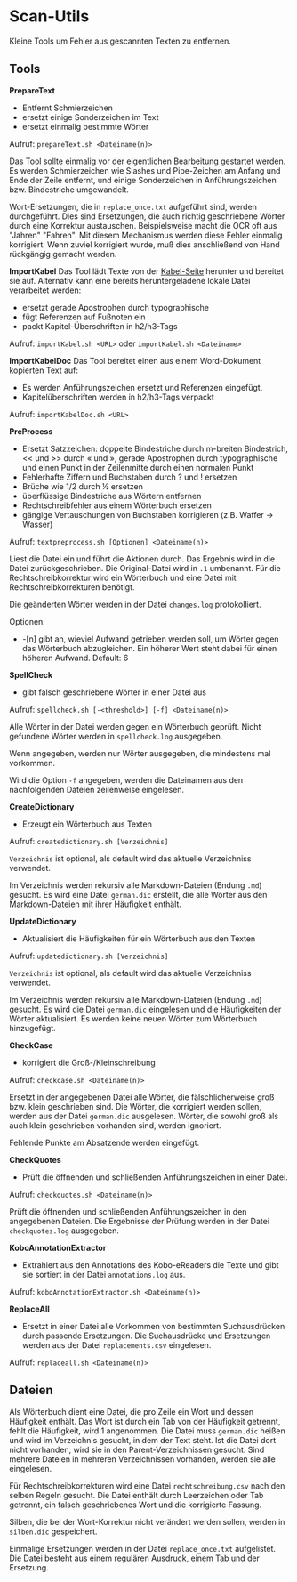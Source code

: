 Scan-Utils
==========

Kleine Tools um Fehler aus gescannten Texten zu entfernen.

Tools
-----

__PrepareText__
* Entfernt Schmierzeichen
* ersetzt einige Sonderzeichen im Text
* ersetzt einmalig bestimmte Wörter

Aufruf: `prepareText.sh <Dateiname(n)>`

Das Tool sollte einmalig vor der eigentlichen Bearbeitung gestartet werden.
Es werden Schmierzeichen wie Slashes und Pipe-Zeichen am Anfang und Ende der
Zeile entfernt, und einige Sonderzeichen in Anführungszeichen bzw. Bindestriche
umgewandelt.

Wort-Ersetzungen, die in `replace_once.txt` aufgeführt sind, werden durchgeführt.
Dies sind Ersetzungen, die auch richtig geschriebene Wörter durch eine Korrektur
austauschen. Beispielsweise macht die OCR oft aus "Jahren" "Fahren". Mit diesem
Mechanismus werden diese Fehler einmalig korrigiert. Wenn zuviel korrigiert wurde,
muß dies anschließend von Hand rückgängig gemacht werden.

__ImportKabel__
Das Tool lädt Texte von der <a href="https://www.walther-kabel.de/">Kabel-Seite</a>
herunter und bereitet sie auf. Alternativ kann eine bereits heruntergeladene lokale Datei
verarbeitet werden:

* ersetzt gerade Apostrophen durch typographische
* fügt Referenzen auf Fußnoten ein
* packt Kapitel-Überschriften in h2/h3-Tags

Aufruf: `importKabel.sh <URL>` oder `importKabel.sh <Dateiname>`

__ImportKabelDoc__
Das Tool bereitet einen aus einem Word-Dokument kopierten Text auf:

 * Es werden Anführungszeichen ersetzt und Referenzen eingefügt.
 * Kapitelüberschriften werden in h2/h3-Tags verpackt

Aufruf: `importKabelDoc.sh <URL>`

__PreProcess__
* Ersetzt Satzzeichen: doppelte Bindestriche durch m-breiten Bindestrich,
  << und >> durch « und », gerade Apostrophen durch typographische und
  einen Punkt in der Zeilenmitte durch einen normalen Punkt
* Fehlerhafte Ziffern und Buchstaben durch ? und ! ersetzen
* Brüche wie 1/2 durch ½ ersetzen
* überflüssige Bindestriche aus Wörtern entfernen
* Rechtschreibfehler aus einem Wörterbuch ersetzen
* gängige Vertauschungen von Buchstaben korrigieren (z.B. Waffer -> Wasser)

Aufruf: `textpreprocess.sh [Optionen] <Dateiname(n)>`

Liest die Datei ein und führt die Aktionen durch. Das Ergebnis wird in die
Datei zurückgeschrieben. Die Original-Datei wird in `.1` umbenannt. Für die
Rechtschreibkorrektur wird ein Wörterbuch und eine Datei mit
Rechtschreibkorrekturen benötigt.

Die geänderten Wörter werden in der Datei `changes.log` protokolliert.

Optionen:
* -[n] gibt an, wieviel Aufwand getrieben werden soll, um Wörter gegen das Wörterbuch
  abzugleichen. Ein höherer Wert steht dabei für einen höheren Aufwand. Default: 6

__SpellCheck__
* gibt falsch geschriebene Wörter in einer Datei aus

Aufruf: `spellcheck.sh [-<threshold>] [-f] <Dateiname(n)>`

Alle Wörter in der Datei werden gegen ein Wörterbuch geprüft. Nicht gefundene
Wörter werden in `spellcheck.log` ausgegeben.

Wenn angegeben, werden nur Wörter ausgegeben, die mindestens <threshold> mal
vorkommen.

Wird die Option `-f` angegeben, werden die Dateinamen aus den nachfolgenden
Dateien zeilenweise eingelesen.

__CreateDictionary__
* Erzeugt ein Wörterbuch aus Texten

Aufruf: `createdictionary.sh [Verzeichnis]`

`Verzeichnis` ist optional, als default wird das aktuelle Verzeichniss
verwendet.

Im Verzeichnis werden rekursiv alle Markdown-Dateien (Endung `.md`) gesucht. Es
wird eine Datei `german.dic` erstellt, die alle Wörter aus den Markdown-Dateien
mit ihrer Häufigkeit enthält.

__UpdateDictionary__
* Aktualisiert die Häufigkeiten für ein Wörterbuch aus den Texten

Aufruf: `updatedictionary.sh [Verzeichnis]`

`Verzeichnis` ist optional, als default wird das aktuelle Verzeichniss
verwendet.

Im Verzeichnis werden rekursiv alle Markdown-Dateien (Endung `.md`) gesucht. Es
wird die Datei `german.dic` eingelesen und die Häufigkeiten der Wörter aktualisiert.
Es werden keine neuen Wörter zum Wörterbuch hinzugefügt.

__CheckCase__
* korrigiert die Groß-/Kleinschreibung

Aufruf: `checkcase.sh <Dateiname(n)>`

Ersetzt in der angegebenen Datei alle Wörter, die fälschlicherweise groß bzw.
klein geschrieben sind. Die Wörter, die korrigiert werden sollen, werden aus
der Datei `german.dic` ausgelesen. Wörter, die sowohl groß als auch klein
geschrieben vorhanden sind, werden ignoriert.

Fehlende Punkte am Absatzende werden eingefügt.

__CheckQuotes__
* Prüft die öffnenden und schließenden Anführungszeichen in einer Datei.

Aufruf: `checkquotes.sh <Dateiname(n)>`

Prüft die öffnenden und schließenden Anführungszeichen in den angegebenen Dateien.
Die Ergebnisse der Prüfung werden in der Datei `checkquotes.log` ausgegeben.

__KoboAnnotationExtractor__
* Extrahiert aus den Annotations des Kobo-eReaders die Texte und gibt sie sortiert
in der Datei `annotations.log` aus.

Aufruf: `koboAnnotationExtractor.sh <Dateiname(n)>`

__ReplaceAll__
* Ersetzt in einer Datei alle Vorkommen von bestimmten Suchausdrücken durch passende Ersetzungen.
  Die Suchausdrücke und Ersetzungen werden aus der Datei `replacements.csv` eingelesen.

Aufruf: `replaceall.sh <Dateiname(n)>`

Dateien
-------

Als Wörterbuch dient eine Datei, die pro Zeile ein Wort und dessen Häufigkeit enthält.
Das Wort ist durch ein Tab von der Häufigkeit getrennt, fehlt die Häufigkeit, wird 1 angenommen.
Die Datei muss `german.dic` heißen und wird im Verzeichnis gesucht, in dem der Text steht. Ist
die Datei dort nicht vorhanden, wird sie in den Parent-Verzeichnissen gesucht.
Sind mehrere Dateien in mehreren Verzeichnissen vorhanden, werden sie alle eingelesen.

Für Rechtschreibkorrekturen wird eine Datei `rechtschreibung.csv` nach den
selben Regeln gesucht. Die Datei enthält durch Leerzeichen oder Tab getrennt,
ein falsch geschriebenes Wort und die korrigierte Fassung.

Silben, die bei der Wort-Korrektur nicht verändert werden sollen, werden in
`silben.dic` gespeichert.

Einmalige Ersetzungen werden in der Datei `replace_once.txt` aufgelistet.
Die Datei besteht aus einem regulären Ausdruck, einem Tab und der Ersetzung.

